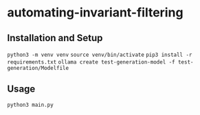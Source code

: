 # automating-invariant-filtering

## Installation and Setup
`python3 -m venv venv`
`source venv/bin/activate`
`pip3 install -r requirements.txt`
`ollama create test-generation-model -f test-generation/Modelfile`

## Usage
`python3 main.py`
